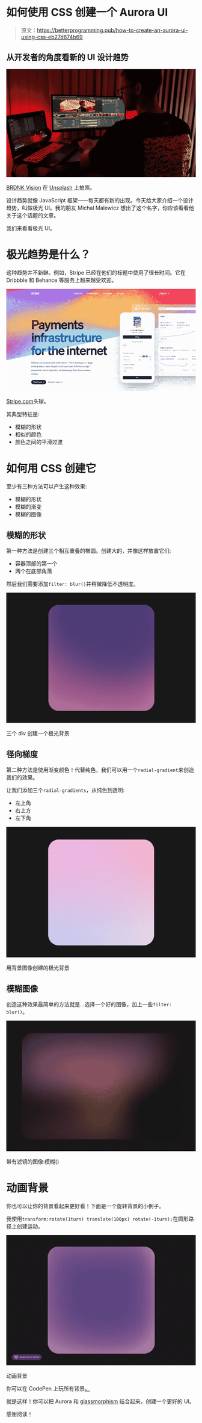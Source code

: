 # 如何使用 CSS 创建一个 Aurora UI

> 原文：<https://betterprogramming.pub/how-to-create-an-aurora-ui-using-css-eb27d674b69>

## 从开发者的角度看新的 UI 设计趋势

![](img/e4cb32c00004886be49f09a460acc1a2.png)

[BRDNK Vision](https://unsplash.com/@brdnkvision?utm_source=medium&utm_medium=referral) 在 [Unsplash](https://unsplash.com?utm_source=medium&utm_medium=referral) 上拍照。

设计趋势就像 JavaScript 框架——每天都有新的出现。今天给大家介绍一个设计趋势，叫做极光 UI。我的朋友 Michal Malewicz 想出了这个名字，你应该看看他关于这个话题的文章。

我们来看看极光 UI。

# 极光趋势是什么？

这种趋势并不新鲜。例如，Stripe 已经在他们的标题中使用了很长时间。它在 Dribbble 和 Behance 等服务上越来越受欢迎。

![](img/74f9a04cbd446e34821d0dc362e140c3.png)

[Stripe.com](https://stripe.com)头球。

其典型特征是:

*   模糊的形状
*   相似的颜色
*   颜色之间的平滑过渡

# 如何用 CSS 创建它

至少有三种方法可以产生这种效果:

*   模糊的形状
*   模糊的渐变
*   模糊的图像

## 模糊的形状

第一种方法是创建三个相互重叠的椭圆。创建大的，并像这样放置它们:

*   容器顶部的第一个
*   两个在底部角落

然后我们需要添加`filter: blur()`并稍微降低不透明度。

![](img/24275ec33820838bb71b36f7a985c18a.png)

三个 div 创建一个极光背景

## 径向梯度

第二种方法是使用渐变颜色！代替纯色，我们可以用一个`radial-gradient`来创造我们的效果。

让我们添加三个`radial-gradients`，从纯色到透明:

*   左上角
*   右上方
*   左下角

![](img/de89201bb150b1d185edfb20fad5bc15.png)

用背景图像创建的极光背景

## 模糊图像

创造这种效果最简单的方法就是…选择一个好的图像，加上一些`filter: blur()`。

![](img/2740b4de2b6002f25c5f33058e6289c0.png)

带有滤镜的图像:模糊()

# 动画背景

你也可以让你的背景看起来更好看！下面是一个旋转背景的小例子。

我使用`transform:rotate(1turn) translate(100px) rotate(-1turn);`在圆形路径上创建运动。

![](img/df0d038f6d33b756c8aac5b53566c7e7.png)

动画背景

你可以在 CodePen 上玩所有背景[。](https://codepen.io/walickialbert/pen/qBqQmNO)

就是这样！你可以把 Aurora 和 [glassmorphism](https://www.albertwalicki.com/glassmorphism-how-to-create) 结合起来，创建一个更好的 UI。

感谢阅读！
